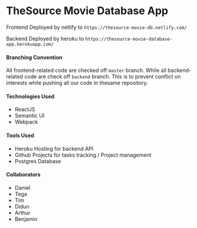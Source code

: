 # TheSource Movie Database App

Frontend Deployed by netlify to `https://thesource-movie-db.netlify.com/` 

Backend Deployed by heroku to `https://thesource-movie-database-app.herokuapp.com/` 


#### Branching Convention
All frontend-related code are checked off `master` branch. While all backend-related code are check off `backend` branch.
This is to prevent conflict on interests while pushing all our code in thesame repository.


#### Technologies Used

- ReactJS
- Semantic UI
- Webpack


#### Tools Used
- Heroku Hosting for backend API
- Github Projects for tasks tracking / Project management
- Postgres Database



#### Collaborators

- Daniel 
- Tega
- Tim
- Didun
- Arthur
- Benjamin
